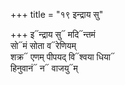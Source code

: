 +++
title = "१९ इन्द्राय सु"

+++
इ᳓न्द्राय सु᳓ मदि᳓न्तमं  
सो᳓मं सोता व᳓रेणियम्  
शक्र᳓ एणम् पीपयद् वि᳓श्वया धिया᳓  
हिनुवानं᳓ न᳓ वाजयु᳓म्